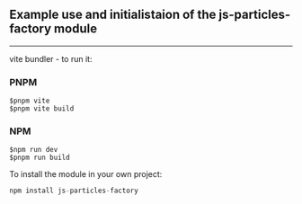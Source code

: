 ## Example use and initialistaion of the js-particles-factory module

---

vite bundler - to run it:

### PNPM
```
$pnpm vite
$pnpm vite build
```

### NPM
```
$npm run dev
$pnpm run build
```

To install the module in your own project:
```js
npm install js-particles-factory
```